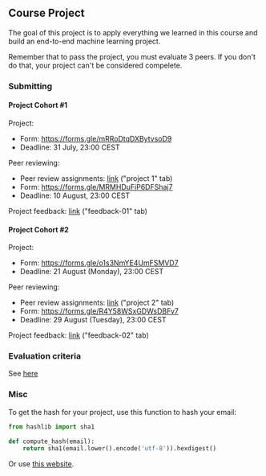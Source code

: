 ## Course Project

The goal of this project is to apply everything we learned
in this course and build an end-to-end machine learning project.

Remember that to pass the project, you must evaluate 3 peers. If you don't do that, your project can't be considered compelete.  


### Submitting 

#### Project Cohort #1

Project:

* Form: https://forms.gle/mRRoDtqDXBytvsoD9
* Deadline: 31 July, 23:00 CEST

Peer reviewing:

* Peer review assignments: [link](https://docs.google.com/spreadsheets/d/e/2PACX-1vTAztxXsLidZV8I18gL9_qtJpxhyvyhJsEeXrP3kFyZoauGgR-S4p6b7H5yJ9kdTbUE5wAAvZgTTZ49/pubhtml?gid=0&single=true) ("project 1" tab)
* Form: https://forms.gle/MRMHDuFiP6DFShaj7
* Deadline: 10 August, 23:00 CEST

Project feedback: [link](https://docs.google.com/spreadsheets/d/e/2PACX-1vTS8Mlu6sWyu6JinFUftUl6OB5mxXlwGT2icIyQCSbhDDmW36WWyAbv2dCFJhng6Nln0o3cwvTchjcU/pubhtml?gid=0&single=true) ("feedback-01" tab)



#### Project Cohort #2

Project:

* Form: https://forms.gle/o1s3NmYE4UmFSMVD7
* Deadline: 21 August (Monday), 23:00 CEST

Peer reviewing:

* Peer review assignments: [link](https://docs.google.com/spreadsheets/d/e/2PACX-1vTAztxXsLidZV8I18gL9_qtJpxhyvyhJsEeXrP3kFyZoauGgR-S4p6b7H5yJ9kdTbUE5wAAvZgTTZ49/pubhtml?gid=1942033009&single=true) ("project 2" tab)
* Form: https://forms.gle/R4Y58WSxGDWsDBFv7
* Deadline: 29 August (Tuesday), 23:00 CEST

Project feedback: [link](https://docs.google.com/spreadsheets/d/e/2PACX-1vTS8Mlu6sWyu6JinFUftUl6OB5mxXlwGT2icIyQCSbhDDmW36WWyAbv2dCFJhng6Nln0o3cwvTchjcU/pubhtml?gid=546664034&single=true) ("feedback-02" tab)



### Evaluation criteria

See [here](../../../07-project/README.md)


### Misc

To get the hash for your project, use this function to hash your email:

```python
from hashlib import sha1

def compute_hash(email):
    return sha1(email.lower().encode('utf-8')).hexdigest()
```

Or use [this website](http://www.sha1-online.com/). 
